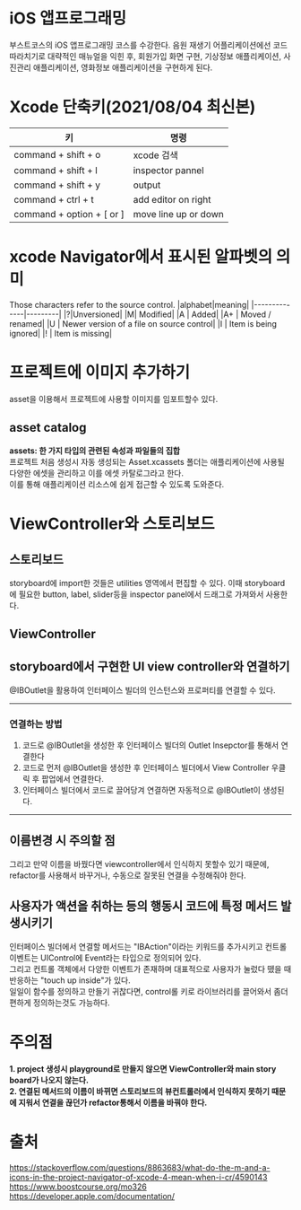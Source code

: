 # iOS 앱프로그래밍

부스트코스의 iOS 앱프로그래밍 코스를 수강한다.
음원 재생기 어플리케이션에선 코드 따라치기로 대략적인 매뉴얼을 익힌 후, 회원가입 화면 구현, 기상정보 애플리케이션, 사진관리 애플리케이션, 영화정보 애플리케이션을 구현하게 된다.

# Xcode 단축키(2021/08/04 최신본)

| 키                        | 명령                 |
| ------------------------- | -------------------- |
| command + shift + o       | xcode 검색           |
| command + shift + l       | inspector pannel     |
| command + shift + y       | output               |
| command + ctrl + t        | add editor on right  |
| command + option + [ or ] | move line up or down |

# xcode Navigator에서 표시된 알파벳의 의미

Those characters refer to the source control.
|alphabet|meaning|
|--------------|---------|
|?|Unversioned|
|M| Modified|
|A | Added|
|A+ | Moved / renamed|
|U | Newer version of a file on source control|
|I | Item is being ignored|
|! | Item is missing|

# 프로젝트에 이미지 추가하기

asset을 이용해서 프로젝트에 사용할 이미지를 임포트할수 있다.

## asset catalog

**assets: 한 가지 타입의 관련된 속성과 파일들의 집합**  
프로젝트 처음 생성시 자동 생성되는 Asset.xcassets 폴더는 애플리케이션에 사용될 다양한 에셋을 관리하고 이를 에셋 카탈로그라고 한다.  
이를 통해 애플리케이션 리소스에 쉽게 접근할 수 있도록 도와준다.

# ViewController와 스토리보드

## 스토리보드

storyboard에 import한 것들은 utilities 영역에서 편집할 수 있다. 이때 storyboard에 필요한 button, label, slider등을 inspector panel에서 드래그로 가져와서 사용한다.

## ViewController

## storyboard에서 구현한 UI view controller와 연결하기

@IBOutlet을 활용하여 인터페이스 빌더의 인스턴스와 프로퍼티를 연결할 수 있다.

---

### 연결하는 방법

1. 코드로 @IBOutlet을 생성한 후 인터페이스 빌더의 Outlet Insepctor를 통해서 연결한다
2. 코드로 먼저 @IBOutlet을 생성한 후 인터페이스 빌더에서 View Controller 우클릭 후 팝업에서 연결한다.
3. 인터페이스 빌더에서 코드로 끌어당겨 연결하면 자동적으로 @IBOutlet이 생성된다.

---

## 이름변경 시 주의할 점

그리고 만약 이름을 바꿨다면 viewcontroller에서 인식하지 못할수 있기 때문에, refactor를 사용해서 바꾸거나, 수동으로 잘못된 연결을 수정해줘야 한다.

## 사용자가 액션을 취하는 등의 행동시 코드에 특정 메서드 발생시키기

인터페이스 빌더에서 연결할 메서드는 "IBAction"이라는 키워드를 추가시키고 컨트롤 이벤트는 UIControl에 Event라는 타입으로 정의되어 있다.  
그리고 컨트롤 객체에서 다양한 이벤트가 존재하며 대표적으로 사용자가 눌렀다 뗐을 때 반응하는 "touch up inside"가 있다.  
일일이 함수를 정의하고 만들기 귀찮다면, control롤 키로 라이브러리를 끌어와서 좀더 편하게 정의하는것도 가능하다.

# 주의점

**1. project 생성시 playground로 만들지 않으면 ViewController와 main story board가 나오지 않는다.**  
**2. 연결된 메서드의 이름이 바뀌면 스토리보드의 뷰컨트롤러에서 인식하지 못하기 때문에 지워서 연결을 끊던가 refactor통해서 이름을 바꿔야 한다.**

# 출처

https://stackoverflow.com/questions/8863683/what-do-the-m-and-a-icons-in-the-project-navigator-of-xcode-4-mean-when-i-cr/4590143  
https://www.boostcourse.org/mo326
https://developer.apple.com/documentation/
